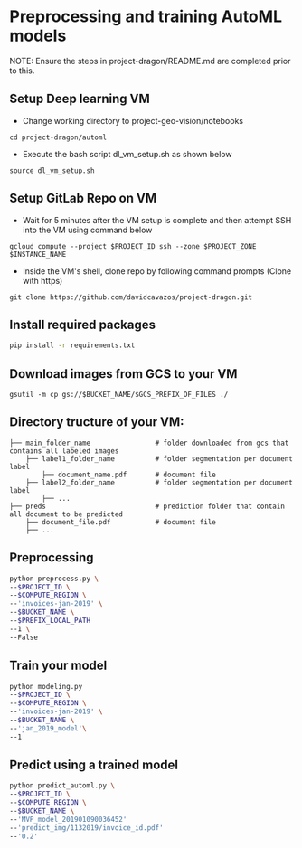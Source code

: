 # Preprocessing and training AutoML models

NOTE: Ensure the steps in project-dragon/README.md are completed prior to this.

## Setup Deep learning VM

- Change working directory to project-geo-vision/notebooks
```shell
cd project-dragon/automl
```

- Execute the bash script dl_vm_setup.sh as shown below
```shell
source dl_vm_setup.sh
```

## Setup GitLab Repo on VM
- Wait for 5 minutes after the VM setup is complete and then attempt SSH into the VM using command below
```shell
gcloud compute --project $PROJECT_ID ssh --zone $PROJECT_ZONE $INSTANCE_NAME
```

- Inside the VM's shell, clone repo by following command prompts (Clone with https)
```shell
git clone https://github.com/davidcavazos/project-dragon.git
```

## Install required packages

```bash
pip install -r requirements.txt
```

## Download images from GCS to your VM
```shell
gsutil -m cp gs://$BUCKET_NAME/$GCS_PREFIX_OF_FILES ./
```

## Directory tructure of your VM:
```
├── main_folder_name				# folder downloaded from gcs that contains all labeled images
	├── label1_folder_name			# folder segmentation per document label
		├── document_name.pdf 		# document file
	├── label2_folder_name			# folder segmentation per document label
		├── ...
├── preds							# prediction folder that contain all document to be predicted
	├── document_file.pdf 			# document file
	├── ...
```

## Preprocessing 
```bash
python preprocess.py \
--$PROJECT_ID \
--$COMPUTE_REGION \
--'invoices-jan-2019' \
--$BUCKET_NAME \
--$PREFIX_LOCAL_PATH
--1 \
--False
```

## Train your model 
```bash
python modeling.py
--$PROJECT_ID \
--$COMPUTE_REGION \
--'invoices-jan-2019' \
--$BUCKET_NAME \
--'jan_2019_model'\
--1
```

## Predict using a trained model
```bash
python predict_automl.py \
--$PROJECT_ID \
--$COMPUTE_REGION \
--$BUCKET_NAME \
--'MVP_model_201901090036452'
--'predict_img/1132019/invoice_id.pdf'
--'0.2'

```